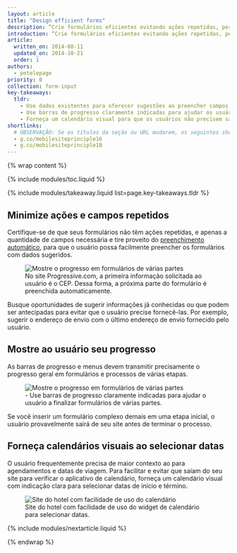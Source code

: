 ```yaml
---
layout: article
title: "Design efficient forms"
description: “Crie formulários eficientes evitando ações repetidas, perguntando apenas o necessária e oriente o usuário mostrando o ponto em que se encontra em formulários de várias partes."
introduction: “Crie formulários eficientes evitando ações repetidas, perguntando apenas o necessária e oriente o usuário mostrando o ponto em que se encontra em formulários de várias partes."
article:
  written_on: 2014-08-11
  updated_on: 2014-10-21
  order: 1
authors:
  - petelepage
priority: 0
collection: form-input
key-takeaways:
  tldr:
    - Use dados existentes para oferecer sugestões ao preencher campos e certifique-se de habilitar o preenchimento automático.
    - Use barras de progresso claramente indicadas para ajudar os usuários a finalizar formulários de várias partes.
    - Forneça um calendário visual para que os usuários não precisem sair do seu site e ir para o aplicativo de calendário em seus smartphones.
shortlinks: 
  # OBSERVAÇÃO: Se os títulos da seção ou URL mudarem, os seguintes shortlinks devem ser atualizados
  - g.co/mobilesiteprinciple16
  - g.co/mobilesiteprinciple18
---
```


{% wrap content %}

{% include modules/toc.liquid %}

{% include modules/takeaway.liquid list=page.key-takeaways.tldr %}

## Minimize ações e campos repetidos

Certifique-se de que seus formulários não têm ações repetidas, e apenas a quantidade de campos 
necessária e tire proveito do 
[preenchimento automático](/web/fundamentals/input/form/label-and-name-inputs.html#use-metadata-to-enable-auto-complete),
para que o usuário possa facilmente preencher os formulários com dados sugeridos.

<figure>
  <img src="imgs/forms-multipart-good.png" srcset="imgs/forms-multipart-good.png 1x, imgs/forms-multipart-good-2x.png 2x" alt="Mostre o progresso em formulários de várias partes">
  <figcaption>
    No site Progressive.com, a primeira informação solicitada ao usuário é o CEP. Dessa forma, a próxima parte do formulário é preenchida automaticamente.
  </figcaption>
</figure>

Busque oportunidades de sugerir informações já conhecidas ou que podem
ser antecipadas para evitar que o usuário precise fornecê-las.  Por exemplo, 
sugerir o endereço de envio com o último endereço de envio fornecido pelo
usuário.

## Mostre ao usuário seu progresso

As barras de progresso e menus devem transmitir precisamente o progresso geral em 
formulários e processos de várias etapas.

<figure>
  <img src="imgs/forms-multipart-good.png" srcset="imgs/forms-multipart-good.png 1x, imgs/forms-multipart-good-2x.png 2x" alt="Mostre o progresso em formulários de várias partes">
  <figcaption>
    - Use barras de progresso claramente indicadas para ajudar o usuário a finalizar formulários de várias partes.
  </figcaption>
</figure>

Se você inserir um formulário complexo demais em uma etapa inicial, o usuário 
provavelmente sairá de seu site antes de terminar o processo. 


## Forneça calendários visuais ao selecionar datas

O usuário frequentemente precisa de maior contexto ao para agendamentos e datas de viagem. 
Para facilitar e evitar que saiam do seu site para verificar o 
aplicativo de calendário, forneça um calendário visual com indicação clara para selecionar 
datas de início e término. 

<figure>
  <img src="imgs/forms-calendar-good.png" srcset="imgs/forms-calendar-good.png 1x, imgs/forms-calendar-good-2x.png 2x" alt="Site do hotel com facilidade de uso do calendário">
  <figcaption>
    Site do hotel com facilidade de uso do widget de calendário para selecionar datas.
  </figcaption>
</figure>

{% include modules/nextarticle.liquid %}

{% endwrap %}